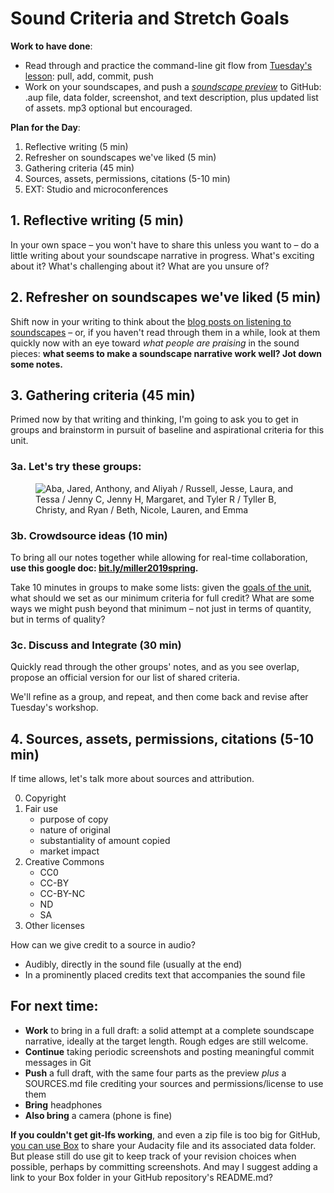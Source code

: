 # Sound Criteria and Stretch Goals

**Work to have done**:

* Read through and practice the command-line git flow from [Tuesday's lesson](lesson-05): pull, add, commit, push
* Work on your soundscapes, and push a _[soundscape preview](https://github.com/pitt-cdm/soundscape-prompt)_ to GitHub: .aup file, data folder, screenshot, and text description, plus updated list of assets. mp3 optional but encouraged.

**Plan for the Day**:
1. Reflective writing (5 min)
2. Refresher on soundscapes we've liked (5 min)
3. Gathering criteria (45 min)
4. Sources, assets, permissions, citations (5-10 min)
5. EXT: Studio and microconferences


## 1. Reflective writing (5 min)
<div class="alert alert-success">
In your own space – you won't have to share this unless you want to – do a little writing about your soundscape narrative in progress. What's exciting about it? What's challenging about it? What are you unsure of?
</div>

## 2. Refresher on soundscapes we've liked (5 min)
Shift now in your writing to think about the [blog posts on listening to soundscapes](https://github.com/pitt-cdm/miller2019spring/issues/3) – or, if you haven't read through them in a while, look at them quickly now with an eye toward _what people are praising_ in the sound pieces: **what seems to make a soundscape narrative work well? Jot down some notes.**

## 3. Gathering criteria (45 min)
Primed now by that writing and thinking, I'm going to ask you to get in groups and brainstorm in pursuit of baseline and aspirational criteria for this unit.

### 3a. Let's try these groups:
<figure>
<img src="/{{site.course.base_path}}assets/img/2019-seating-groups.png" alt="Aba, Jared, Anthony, and Aliyah / Russell, Jesse, Laura, and Tessa / Jenny C, Jenny H, Margaret, and Tyler R / Tyller B, Christy, and Ryan / Beth, Nicole, Lauren, and Emma">
</figure>

### 3b. Crowdsource ideas (10 min)
To bring all our notes together while allowing for real-time collaboration, **use this google doc: [bit.ly/miller2019spring](http://bit.ly/miller2019spring).**

<div class="alert alert-success">
Take 10 minutes in groups to make some lists: given the <a href="https://github.com/pitt-cdm/soundscape-prompt">goals of the unit</a>, what should we set as our minimum criteria for full credit? What are some ways we might push beyond that minimum – not just in terms of quantity, but in terms of quality?
</div>

### 3c. Discuss and Integrate (30 min)
Quickly read through the other groups' notes, and as you see overlap, propose an official version for our list of shared criteria.

We'll refine as a group, and repeat, and then come back and revise after Tuesday's workshop.


## 4. Sources, assets, permissions, citations (5-10 min)

If time allows, let's talk more about sources and attribution.

0. Copyright
1. Fair use
   - purpose of copy
   - nature of original
   - substantiality of amount copied
   - market impact
2. Creative Commons
   - CC0
   - CC-BY
   - CC-BY-NC
   - ND
   - SA
3. Other licenses

How can we give credit to a source in audio?

* Audibly, directly in the sound file (usually at the end)
* In a prominently placed credits text that accompanies the sound file


## For next time:

* **Work** to bring in a full draft: a solid attempt at a complete soundscape narrative, ideally at the target length. Rough edges are still welcome.
* **Continue** taking periodic screenshots and posting meaningful commit messages in Git
* **Push** a full draft, with the same four parts as the preview *plus* a SOURCES.md file crediting your sources and permissions/license to use them
* **Bring** headphones
* **Also bring** a camera (phone is fine)

<div class="alert alert-danger"><strong>If you couldn't get git-lfs working</strong>, and even a zip file is too big for GitHub, <a href="http://pitt.box.com">you can use Box</a> to share your Audacity file and its associated data folder. But please still do use git to keep track of your revision choices when possible, perhaps by committing screenshots. And may I suggest adding a link to your Box folder in your GitHub repository's README.md?
</div>
